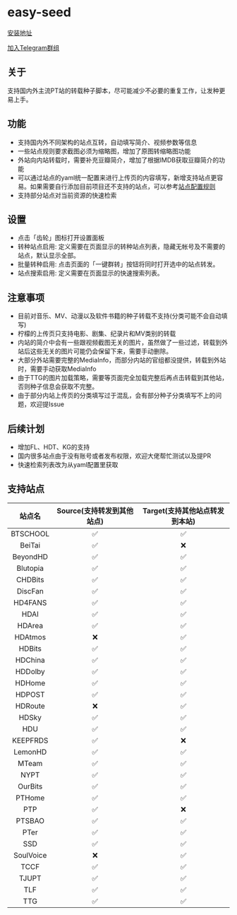 # easy-seed

[安装地址](https://greasyfork.org/zh-CN/scripts/423199-easy-seed-pt%E4%B8%80%E9%94%AE%E8%BD%AC%E7%A7%8D)

[加入Telegram群组](https://t.me/easyseed)

## 关于

支持国内外主流PT站的转载种子脚本，尽可能减少不必要的重复工作，让发种更易上手。
## 功能
* 支持国内外不同架构的站点互转，自动填写简介、视频参数等信息
* 一些站点规则要求截图必须为缩略图，增加了原图转缩略图功能
* 外站向内站转载时，需要补充豆瓣简介，增加了根据IMDB获取豆瓣简介的功能
* 可以通过站点的yaml统一配置来进行上传页的内容填写，新增支持站点更容易。如果需要自行添加目前项目还不支持的站点，可以参考[站点配置规则](https://github.com/techmovie/easy-seed/wiki/%E5%A6%82%E4%BD%95%E5%A2%9E%E5%8A%A0%E7%9B%AE%E5%89%8D%E8%BF%98%E4%B8%8D%E6%94%AF%E6%8C%81%E7%9A%84%E7%AB%99%E7%82%B9%E9%85%8D%E7%BD%AE)
* 支持部分站点对当前资源的快速检索

## 设置
* 点击「齿轮」图标打开设置面板
* 转种站点启用: 定义需要在页面显示的转种站点列表，隐藏无帐号及不需要的站点，默认显示全部。
* 批量转种启用: 点击页面的「一键群转」按钮将同时打开选中的站点转发。
* 站点搜索启用: 定义需要在页面显示的快速搜索列表。
  
## 注意事项
* 目前对音乐、MV、动漫以及软件书籍的种子转载不支持(分类可能不会自动填写)
* 柠檬的上传页只支持电影、剧集、纪录片和MV类别的转载
* 内站的简介中会有一些跟视频截图无关的图片，虽然做了一些过滤，转载到外站后这些无关的图片可能仍会保留下来，需要手动删除。
* 大部分外站需要完整的MediaInfo，而部分内站的官组都没提供，转载到外站时，需要手动获取MediaInfo
* 由于TTG的图片加载策略，需要等页面完全加载完整后再点击转载到其他站，否则种子信息会获取不完整。
* 由于部分内站上传页的分类填写过于混乱，会有部分种子分类填写不上的问题，欢迎提Issue
## 后续计划
* 增加FL、HDT、KG的支持
* 国内很多站点由于没有账号或者发布权限，欢迎大佬帮忙测试以及提PR
* 快速检索列表改为从yaml配置里获取

## 支持站点

|  站点名   | Source(支持转发到其他站点) | Target(支持其他站点转发到本站) |
| :-------: | :------------------------: | :----------------------------: |
| BTSCHOOL  |             ✅              |               ✅                |
|  BeiTai   |             ✅              |               ❌                |
| BeyondHD  |             ✅              |               ✅                |
| Blutopia  |             ✅              |               ✅                |
|  CHDBits  |             ✅              |               ✅                |
|  DiscFan  |             ✅              |               ✅                |
|  HD4FANS  |             ✅              |               ✅                |
|   HDAI    |             ✅              |               ✅                |
|  HDArea   |             ✅              |               ✅                |
|  HDAtmos  |             ❌              |               ✅                |
|  HDBits   |             ✅              |               ✅                |
|  HDChina  |             ✅              |               ✅                |
|  HDDolby  |             ✅              |               ✅                |
|  HDHome   |             ✅              |               ✅                |
|  HDPOST   |             ✅              |               ✅                |
|  HDRoute  |             ❌              |               ✅                |
|   HDSky   |             ✅              |               ✅                |
|    HDU    |             ✅              |               ✅                |
| KEEPFRDS  |             ✅              |               ❌                |
|  LemonHD  |             ✅              |               ✅                |
|   MTeam   |             ✅              |               ✅                |
|   NYPT    |             ✅              |               ✅                |
|  OurBits  |             ✅              |               ✅                |
|  PTHome   |             ✅              |               ✅                |
|    PTP    |             ✅              |               ❌                |
|  PTSBAO   |             ✅              |               ✅                |
|   PTer    |             ✅              |               ✅                |
|    SSD    |             ✅              |               ✅                |
| SoulVoice |             ❌              |               ✅                |
|   TCCF    |             ✅              |               ✅                |
|   TJUPT   |             ✅              |               ✅                |
|    TLF    |             ✅              |               ✅                |
|    TTG    |             ✅              |               ✅                |
